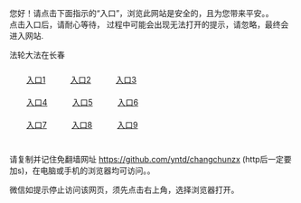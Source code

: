 您好！请点击下面指示的“入口”，浏览此网站是安全的，且为您带来平安。。 <br/>
点击入口后，请耐心等待， 过程中可能会出现无法打开的提示，请忽略，最终会进入网站. </br>

法轮大法在长春<br/>
<div style="padding:10px"><a style="margin:20px" target="_blank" href="https://d7a5oyigosex6.cloudfront.net/2Qpsp?knwsjpdb" id="ccLink1" rel="nofollow">入口1</a> <a target="_blank" style="margin:20px" href="https://d3vzev70azhjad.cloudfront.net/2Qpsp?qfbrxkvc" id="ccLink2" rel="nofollow">入口2</a> <a style="margin:20px" target="_blank" href="https://d2gsbrczlyd7j7.cloudfront.net/2Qpsp?bqbzsaym" id="ccLink3" rel="nofollow">入口3</a></div>

<div style="padding:10px" ><a style="margin:20px" target="_blank" href="https://d7a5oyigosex6.cloudfront.net/2Qpsp?knwsjpdb" id="ccLink4" rel="nofollow">入口4</a> <a style="margin:20px" href="https://d3vzev70azhjad.cloudfront.net/2Qpsp?qfbrxkvc" target="_blank" id="ccLink5" rel="nofollow">入口5</a> <a style="margin:20px" href="https://d2gsbrczlyd7j7.cloudfront.net/2Qpsp?bqbzsaym" target="_blank" id="ccLink6" rel="nofollow">入口6</a></div>

<div style="padding:10px"><a style="margin:20px" target="_blank" href="https://d7a5oyigosex6.cloudfront.net/2Qpsp?knwsjpdb" id="ccLink7" rel="nofollow">入口7</a> <a style="margin:20px" href="https://d3vzev70azhjad.cloudfront.net/2Qpsp?qfbrxkvc" target="_blank" id="ccLink8" rel="nofollow">入口8</a> <a style="margin:20px" target="_blank" href="https://d2gsbrczlyd7j7.cloudfront.net/2Qpsp?bqbzsaym" id="ccLink9" rel="nofollow">入口9</a></div>

<br/>



请复制并记住免翻墙网址 https://github.com/yntd/changchunzx (http后一定要加s)，在电脑或手机的浏览器均可访问。。<br/>

微信如提示停止访问该网页，须先点击右上角，选择浏览器打开。
